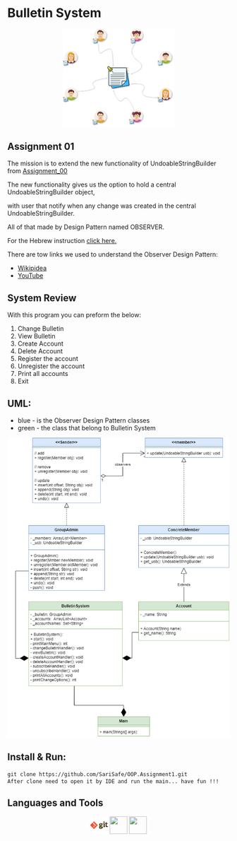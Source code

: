 # Bulletin System
 <p align="center">
<img src="photo_1.png" width="50%"/>
</p>


## Assignment 01

The mission is to extend the new functionality of UndoableStringBuilder from [Assignment_00](https://github.com/SariSafe/OOP_HW_00_ARIEL)


The new functionality gives us the option to hold a central UndoableStringBuilder object,

with user that notify when any change was created in the central UndoableStringBuilder.

All of that made by Design Pattern named OBSERVER.

 


For the Hebrew instruction [click here.](https://github.com/SariSafe/OOP.Assignment1/blob/master/Matala1.pdf)

There are tow links we used to understand the Observer Design Pattern:

- [Wikipidea](https://en.wikipedia.org/wiki/Observer_pattern)
- [YouTube](https://www.youtube.com/watch?v=_BpmfnqjgzQ)

## System Review
With this program you can preform the below:
1. Change Bulletin
2. View Bulletin
3. Create Account
4.  Delete Account
5.  Register the account
6. Unregister the account
7. Print all accounts
8. Exit

## UML:
- blue - is the Observer Design Pattern classes
- green - the class that belong to Bulletin System
 <p align="center">
<img src="UML_Bulletin.png"/>
</p>

## **Install & Run:**
````
git clone https://github.com/SariSafe/OOP.Assignment1.git
After clone need to open it by IDE and run the main... have fun !!!
````

## Languages and Tools

 <div align="center">
  <code><img height="40" width="40" src="https://raw.githubusercontent.com/github/explore/80688e429a7d4ef2fca1e82350fe8e3517d3494d/topics/git/git.png"></code>
 <code><img height="40" width="40" src="https://upload.wikimedia.org/wikipedia/commons/thumb/9/9c/IntelliJ_IDEA_Icon.svg/1024px-IntelliJ_IDEA_Icon.svg.png"></code>
 <code><img height="40" width="40" src="https://drawio-app.com/wp-content/uploads/2021/05/drawio_logo_RGB_symbol_large.png"></code>
  </div>




